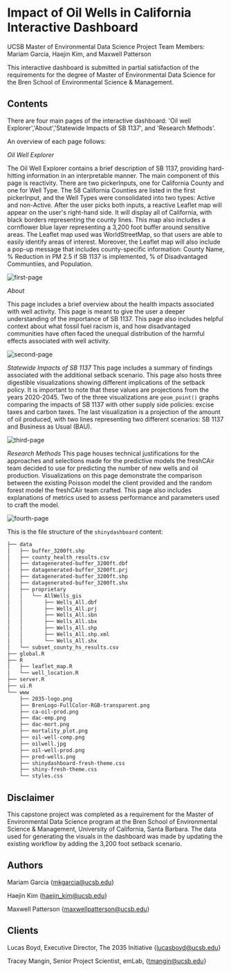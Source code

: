 # Impact of Oil Wells in California Interactive Dashboard

UCSB Master of Environmental Data Science Project Team Members: Mariam Garcia, Haejin Kim, and Maxwell Patterson

This interactive dashboard is submitted in partial satisfaction of the requirements for the degree of Master of Environmental Data Science for the Bren School of Environmental Science & Management.


## Contents
There are four main pages of the interactive dashboard: 'Oil well Explorer','About','Statewide Impacts of SB 1137', and 'Research Methods'.

An overview of each page follows:

*Oil Well Explorer*

The Oil Well Explorer contains a brief description of SB 1137, providing hard-hitting information in an interpretable manner. The main component of this page is reactivity. There are two pickerInputs, one for California County and one for Well Type. The 58 California Counties are listed in the first pickerInput, and the Well Types were consolidated into two types: Active and non-Active. After the user picks both inputs, a reactive Leaflet map will appear on the user's right-hand side. It will display all of California, with black borders representing the county lines. This map also includes a cornflower blue layer representing a 3,200 foot buffer around sensitive areas. The Leaflet map used was WorldStreetMap, so that users are able to easily identify areas of interest. Moreover, the Leaflet map will also include a pop-up message that includes county-specific information: County Name, % Reduction in PM 2.5 if SB 1137 is implemented, % of Disadvantaged Communtiies, and Population. 

![first-page](https://github.com/capstone-freshcair/freshcair-shiny/assets/105567684/0f4b1f56-8f12-4d94-8534-cbf12854da7b)


*About*

This page includes a brief overview about the health impacts associated with well activity. This page is meant to give the user a deeper understanding of the importance of SB 1137. This page also includes helpful context about what fossil fuel racism is, and how disadvantaged communities have often  faced the unequal distribution of the harmful effects associated with well activity.

![second-page](https://github.com/capstone-freshcair/freshcair-shiny/assets/105567684/2c68dcc0-25c2-4f0e-b1f6-a0f88c57df9a)


*Statewide Impacts of SB 1137*
This page includes a summary of findings associated with the additional setback scenario. This page also hosts three digestible visualizations showing different implications of the setback policy. It is important to note that these values are projections from the years 2020-2045. Two of the three visualizations are `geom_point()` graphs comparing the impacts of SB 1137 with other supply side policies: excise taxes and carbon taxes. The last visualization is a projection of the amount of oil produced, with two lines representing two different scenarios: SB 1137 and Business as Usual (BAU).

![third-page](https://github.com/capstone-freshcair/freshcair-shiny/assets/105567684/747abefe-ca75-4b41-b2d9-7feb78fdfcb5)

*Research Methods*
This page houses technical justifications for the approaches and selections made for the predictive models the freshCAir team decided to use for predicting the number of new wells and oil production. Visualizations on this page demonstrate the comparison between the existing Poisson model the client provided and the random forest model the freshCAir team crafted. This page also includes explanations of metrics used to assess performance and parameters used to craft the model.

![fourth-page](https://github.com/capstone-freshcair/freshcair-shiny/assets/105567684/4ba6d8b7-7bf4-4d5e-8eb5-95b4ce945542)




This is the file structure of the `shinydashboard` content:


```bash
├── data
│   ├── buffer_3200ft.shp
│   ├── county_health_results.csv
│   ├── datagenerated-buffer_3200ft.dbf
│   ├── datagenerated-buffer_3200ft.prj
│   ├── datagenerated-buffer_3200ft.shp
│   ├── datagenerated-buffer_3200ft.shx
│   ├── proprietary
│   │   └── AllWells_gis
│   │       ├── Wells_All.dbf
│   │       ├── Wells_All.prj
│   │       ├── Wells_All.sbn
│   │       ├── Wells_All.sbx
│   │       ├── Wells_All.shp
│   │       ├── Wells_All.shp.xml
│   │       └── Wells_All.shx
│   └── subset_county_hs_results.csv
├── global.R
├── R
│   ├── leaflet_map.R
│   └── well_location.R
├── server.R
├── ui.R
└── www
    ├── 2035-logo.png
    ├── BrenLogo-FullColor-RGB-transparent.png
    ├── ca-oil-prod.png
    ├── dac-emp.png
    ├── dac-mort.png
    ├── mortality_plot.png
    ├── oil-well-comp.png
    ├── oilwell.jpg
    ├── oil-well-prod.png
    ├── pred-wells.png
    ├── shinydashboard-fresh-theme.css
    ├── shiny-fresh-theme.css
    └── styles.css
```
## Disclaimer
This capstone project was completed as a requirement for the Master of Environmental Data Science program at the Bren School of Environmental Science & Management, University of California, Santa Barbara. The data used for generating the visuals in the dashboard was made by updating the existing workflow by adding the 3,200 foot setback scenario. 


## Authors
Mariam Garcia {mkgarcia@ucsb.edu}

Haejin Kim  {haejin_kim@ucsb.edu}

Maxwell Patterson {maxwellpatterson@ucsb.edu}

## Clients
Lucas Boyd, Executive Director, The 2035 Initiative {lucasboyd@ucsb.edu}

Tracey Mangin, Senior Project Scientist, emLab, {tmangin@ucsb.edu}
